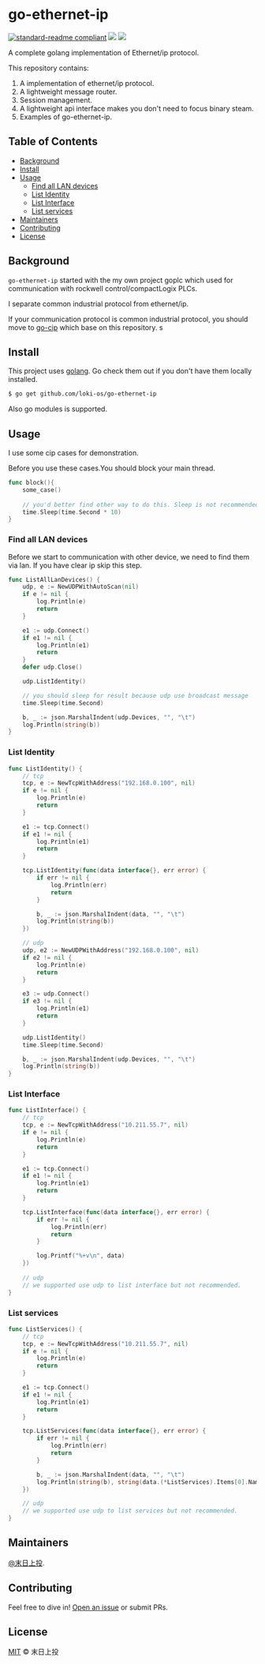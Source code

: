 # go-ethernet-ip

[![standard-readme compliant](https://img.shields.io/badge/readme%20style-standard-brightgreen.svg)](https://github.com/RichardLitt/standard-readme)
[![](https://img.shields.io/github/go-mod/go-version/loki-os/go-ethernet-ip)]()
[![](https://img.shields.io/github/license/loki-os/go-ethernet-ip)]()

A complete golang implementation of Ethernet/ip protocol.

This repository contains:

1. A implementation of ethernet/ip protocol.
2. A lightweight message router.
3. Session management.
4. A lightweight api interface makes you don't need to focus binary steam.
5. Examples of go-ethernet-ip.

## Table of Contents

- [Background](#Background)
- [Install](#Install)
- [Usage](#Usage)
	- [Find all LAN devices](#Find-all-LAN-devices)
	- [List Identity](#List-Identity)
	- [List Interface](#List-Interface)
	- [List services](#List-services)
- [Maintainers](#Maintainers)
- [Contributing](#Contributing)
- [License](#License)

## Background

`go-ethernet-ip` started with the my own project goplc which used for communication with rockwell control/compactLogix PLCs.

I separate common industrial protocol from ethernet/ip.

If your communication protocol is common industrial protocol, you should move to [go-cip](https://github.com/loki-os/go-cip) which base on this repository.
s
## Install

This project uses [golang](https://golang.org/). Go check them out if you don't have them locally installed.

```sh
$ go get github.com/loki-os/go-ethernet-ip
```

Also go modules is supported.

## Usage

I use some cip cases for demonstration.

Before you use these cases.You should block your main thread.

```go
func block(){
	some_case()
	    
	// you'd better find other way to do this. Sleep is not recommended.
	time.Sleep(time.Second * 10)
}
``` 

### Find all LAN devices

Before we start to communication with other device, we need to find them via lan. If you have clear ip skip this step.

```go
func ListAllLanDevices() {
	udp, e := NewUDPWithAutoScan(nil)
	if e != nil {
		log.Println(e)
		return
	}

	e1 := udp.Connect()
	if e1 != nil {
		log.Println(e1)
		return
	}
	defer udp.Close()

	udp.ListIdentity()

	// you should sleep for result because udp use broadcast message
	time.Sleep(time.Second)

	b, _ := json.MarshalIndent(udp.Devices, "", "\t")
	log.Println(string(b))
}
```

### List Identity

```go
func ListIdentity() {
	// tcp
	tcp, e := NewTcpWithAddress("192.168.0.100", nil)
	if e != nil {
		log.Println(e)
		return
	}

	e1 := tcp.Connect()
	if e1 != nil {
		log.Println(e1)
		return
	}

	tcp.ListIdentity(func(data interface{}, err error) {
		if err != nil {
			log.Println(err)
			return
		}

		b, _ := json.MarshalIndent(data, "", "\t")
		log.Println(string(b))
	})

	// udp
	udp, e2 := NewUDPWithAddress("192.168.0.100", nil)
	if e2 != nil {
		log.Println(e)
		return
	}

	e3 := udp.Connect()
	if e3 != nil {
		log.Println(e1)
		return
	}

	udp.ListIdentity()
	time.Sleep(time.Second)

	b, _ := json.MarshalIndent(udp.Devices, "", "\t")
	log.Println(string(b))
}
```

### List Interface

```go
func ListInterface() {
	// tcp
	tcp, e := NewTcpWithAddress("10.211.55.7", nil)
	if e != nil {
		log.Println(e)
		return
	}

	e1 := tcp.Connect()
	if e1 != nil {
		log.Println(e1)
		return
	}

	tcp.ListInterface(func(data interface{}, err error) {
		if err != nil {
			log.Println(err)
			return
		}

		log.Printf("%+v\n", data)
	})
	
	// udp
	// we supported use udp to list interface but not recommended.
}
```

### List services

```go
func ListServices() {
	// tcp
	tcp, e := NewTcpWithAddress("10.211.55.7", nil)
	if e != nil {
		log.Println(e)
		return
	}

	e1 := tcp.Connect()
	if e1 != nil {
		log.Println(e1)
		return
	}

	tcp.ListServices(func(data interface{}, err error) {
		if err != nil {
			log.Println(err)
			return
		}

		b, _ := json.MarshalIndent(data, "", "\t")
		log.Println(string(b), string(data.(*ListServices).Items[0].Name))
	})

	// udp
	// we supported use udp to list services but not recommended.
}
```

## Maintainers

[@末日上投](https://github.com/MiguelValentine).

## Contributing

Feel free to dive in! [Open an issue](https://github.com/loki-os/go-ethernet-ip/issues/new) or submit PRs.

## License

[MIT](LICENSE) © 末日上投